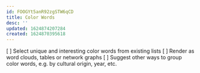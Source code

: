 ```yaml
---
id: FOOGYt5anR92zgSTW6qCD
title: Color Words
desc: ''
updated: 1624874207284
created: 1624870395618
---
```


[ ] Select unique and interesting color words from existing lists
[ ] Render as word clouds, tables or network graphs
[ ] Suggest other ways to group color words, e.g. by cultural origin, year, etc.